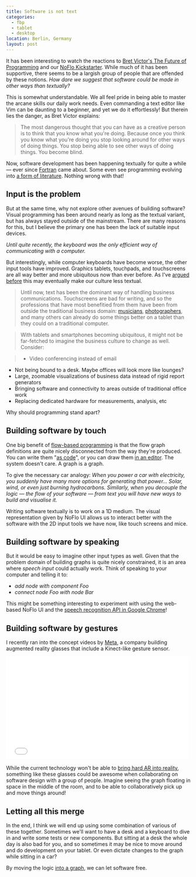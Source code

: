 ```yaml
---
title: Software is not text
categories:
  - fbp
  - tablet
  - desktop
location: Berlin, Germany
layout: post
---
```

It has been interesting to watch the reactions to [Bret Victor's The Future of Programming](https://vimeo.com/71278954) and our [NoFlo Kickstarter](http://www.kickstarter.com/projects/noflo/noflo-development-environment). While much of it has been supportive, there seems to be a largish group of people that are offended by these notions. *How dare we suggest that software could be made in other ways than textually?*

This is somewhat understandable. We all feel pride in being able to master the arcane skills our daily work needs. Even commanding a text editor like Vim can be daunting to a beginner, and yet we do it effortlessly! But therein lies the danger, as Bret Victor explains:

> The most dangerous thought that you can have as a creative person is to think that you know what you're doing. Because once you think you know what you're doing you stop looking around for other ways of doing things. You stop being able to see other ways of doing things. You become blind.

Now, software development has been happening textually for quite a while &mdash; ever since [Fortran](http://en.wikipedia.org/wiki/Fortran) came about. Some even see programming evolving into [a form of literature](http://en.wikipedia.org/wiki/Literate_programming). Nothing wrong with that!

## Input is the problem

But at the same time, why not explore other avenues of building software? Visual programming has been around nearly as long as the textual variant, but has always stayed outside of the mainstream. There are many reasons for this, but I believe the primary one has been the lack of suitable input devices.

*Until quite recently, the keyboard was the only efficient way of communicating with a computer.*

But interestingly, while computer keyboards have become worse, the other input tools have improved. Graphics tablets, touchpads, and touchscreens are all way better and more ubiquitous now than ever before. As I've [argued before](http://bergie.iki.fi/blog/tablet-productivity/) this may eventually make our culture less textual.

> Until now, text has been the dominant way of handling business communications. Touchscreens are bad for writing, and so the professions that have most benefitied from them have been from outside the traditional business domain: [musicians](http://www.techradar.com/news/mobile-computing/tablets/how-musicians-are-using-the-ipad-921391), [photographers](http://terrywhite.com/techblog/ipad-fits-photography-workflow/), and many others can already do some things better on a tablet than they could on a traditional computer.

> With tablets and smartphones becoming ubiquitous, it might not be far-fetched to imagine the business culture to change as well. Consider:

> * Video conferencing instead of email
 * Not being bound to a desk. Maybe offices will look more like lounges?
 * Large, zoomable visualizations of business data instead of rigid report generators
 * Bringing software and connectivity to areas outside of traditional office work
 * Replacing dedicated hardware for measurements, analysis, etc

Why should programming stand apart?

## Building software by touch

One big benefit of [flow-based programming](http://en.wikipedia.org/wiki/Flow-based_programming) is that the flow graph definitions are quite nicely disconnected from the way they're produced. You can write them "[as code](http://noflojs.org/documentation/fbp/)", or you can draw them [in an editor](http://www.kickstarter.com/projects/noflo/noflo-development-environment). The system doesn't care. A graph is a graph.

To give the necessary car analogy: *When you power a car with electricity, you suddenly have many more options for generating that power... Solar, wind, or even just burning hydrocarbons. Similarly, when you decouple the logic &mdash; the flow of your software &mdash; from text you will have new ways to build and visualise it.*

Writing software textually is to work on a 1D medium. The visual representation given by NoFlo UI allows us to interact better with the software with the 2D input tools we have now, like touch screens and mice.

## Building software by speaking

But it would be easy to imagine other input types as well. Given that the problem domain of building graphs is quite nicely constrained, it is an area where *speech input* could actually work. Think of speaking to your computer and telling it to:

* *add node with component Foo*
* *connect node Foo with node Bar*

This might be something interesting to experiment with using the web-based NoFlo UI and the [speech recognition API in Google Chrome](http://www.google.com/intl/en/chrome/demos/speech.html)!

## Building software by gestures

I recently ran into the concept videos by [Meta](https://www.spaceglasses.com/), a company building augmented reality glasses that include a Kinect-like gesture sensor.

<iframe width="500" height="281" src="//www.youtube.com/embed/b7I7JuQXttw" frameborder="0" allowfullscreen></iframe>

While the current technology won't be able to [bring hard AR into reality](http://blogs.valvesoftware.com/abrash/why-you-wont-see-hard-ar-anytime-soon/), something like these glasses could be awesome when collaborating on software design with a group of people. Imagine seeing the graph floating in space in the middle of the room, and to be able to collaboratively pick up and move things around!

## Letting all this merge

In the end, I think we will end up using some combination of various of these together. Sometimes we'll want to have a desk and a keyboard to dive in and write some tests or new components. But sitting at a desk the whole day is also bad for you, and so sometimes it may be nice to move around and do development on your tablet. Or even dictate changes to the graph while sitting in a car?

By moving the logic [into a graph](http://www.kickstarter.com/projects/noflo/noflo-development-environment), we can let software free.
